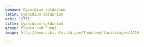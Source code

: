 ```yaml
---
common: Cyanidium caldarium
latin: Cyanidium caldarium
ncbi: '2771'
title: Cyanidium caldarium
group: Plants and Fungi
image: http://www.ncbi.nlm.nih.gov/Taxonomy/taxi/images/4216

---
```


